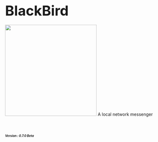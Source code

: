 # **<span style="font-size:45px;">BlackBird</span>** <br/>
 
 <img src="https://s8.uupload.ir/files/photo_2024-05-15_09-37-00_fsj1.jpg" width="300"> 
A local network messenger <br/>   

 # <em><span style="font-size:10px;">Version : 0.7.0 Beta </span><em/><br/>
